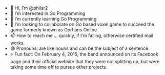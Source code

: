 - 👋 Hi, I’m @philsr2
- 👀 I’m interested in Go Programming
- 🌱 I’m currently learning Go Programming
- 💞️ I’m looking to collaborate on Go based voxel game to succeed the game formerly known as Oortians Online
- 📫 How to reach me ... quickly, if I'm falling, otherwise certified mail works.
- 😄 Pronouns: are like nouns and can be the subject of a sentence.
- ⚡ Fun fact: On February 4, 2015, the band announced on its Facebook page and their official website that they were not splitting up, but were taking some time off to pursue other projects.

<!---
philsr2/philsr2 is a ✨ special ✨ repository because its `README.md` (this file) appears on your GitHub profile.
You can click the Preview link to take a look at your changes.
--->
